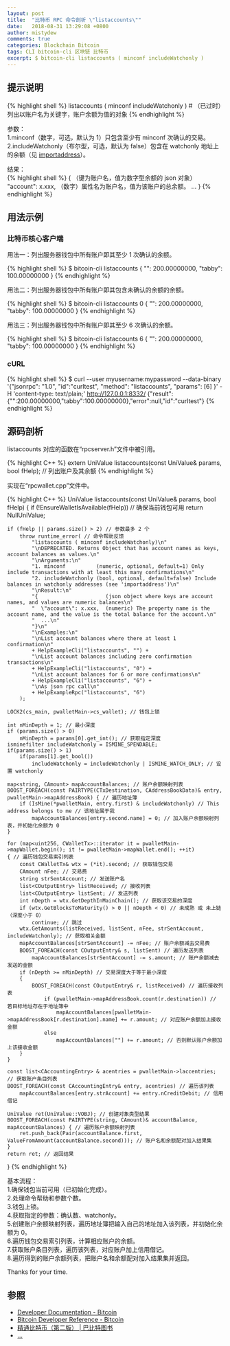 ```yaml
---
layout: post
title:  "比特币 RPC 命令剖析 \"listaccounts\""
date:   2018-08-31 13:29:08 +0800
author: mistydew
comments: true
categories: Blockchain Bitcoin
tags: CLI bitcoin-cli 区块链 比特币
excerpt: $ bitcoin-cli listaccounts ( minconf includeWatchonly )
---
```

## 提示说明

{% highlight shell %}
listaccounts ( minconf includeWatchonly ) # （已过时）列出以账户名为关键字，账户余额为值的对象
{% endhighlight %}

参数：<br>
1.minconf（数字，可选，默认为 1）只包含至少有 minconf 次确认的交易。<br>
2.includeWatchonly（布尔型，可选，默认为 false）包含在 watchonly 地址上的余额（见 [importaddress](/blog/2018/06/bitcoin-rpc-command-importaddress.html)）。

结果：<br>
{% highlight shell %}
{                      （键为账户名，值为数字型余额的 json 对象）
  "account": x.xxx,  （数字）属性名为账户名，值为该账户的总余额。
  ...
}
{% endhighlight %}

## 用法示例

### 比特币核心客户端

用法一：列出服务器钱包中所有账户即其至少 1 次确认的余额。

{% highlight shell %}
$ bitcoin-cli listaccounts
{
  "": 200.00000000,
  "tabby": 100.00000000
}
{% endhighlight %}

用法二：列出服务器钱包中所有账户即其包含未确认的余额的余额。

{% highlight shell %}
$ bitcoin-cli listaccounts 0
{
  "": 200.00000000,
  "tabby": 100.00000000
}
{% endhighlight %}

用法三：列出服务器钱包中所有账户即其至少 6 次确认的余额。

{% highlight shell %}
$ bitcoin-cli listaccounts 6
{
  "": 200.00000000,
  "tabby": 100.00000000
}
{% endhighlight %}

### cURL

{% highlight shell %}
$ curl --user myusername:mypassword --data-binary '{"jsonrpc": "1.0", "id":"curltest", "method": "listaccounts", "params": [6] }' -H 'content-type: text/plain;' http://127.0.0.1:8332/
{"result":{"":200.00000000,"tabby":100.00000000},"error":null,"id":"curltest"}
{% endhighlight %}

## 源码剖析
listaccounts 对应的函数在“rpcserver.h”文件中被引用。

{% highlight C++ %}
extern UniValue listaccounts(const UniValue& params, bool fHelp); // 列出账户及其余额
{% endhighlight %}

实现在“rpcwallet.cpp”文件中。

{% highlight C++ %}
UniValue listaccounts(const UniValue& params, bool fHelp)
{
    if (!EnsureWalletIsAvailable(fHelp)) // 确保当前钱包可用
        return NullUniValue;
    
    if (fHelp || params.size() > 2) // 参数最多 2 个
        throw runtime_error( // 命令帮助反馈
            "listaccounts ( minconf includeWatchonly)\n"
            "\nDEPRECATED. Returns Object that has account names as keys, account balances as values.\n"
            "\nArguments:\n"
            "1. minconf          (numeric, optional, default=1) Only include transactions with at least this many confirmations\n"
            "2. includeWatchonly (bool, optional, default=false) Include balances in watchonly addresses (see 'importaddress')\n"
            "\nResult:\n"
            "{                      (json object where keys are account names, and values are numeric balances\n"
            "  \"account\": x.xxx,  (numeric) The property name is the account name, and the value is the total balance for the account.\n"
            "  ...\n"
            "}\n"
            "\nExamples:\n"
            "\nList account balances where there at least 1 confirmation\n"
            + HelpExampleCli("listaccounts", "") +
            "\nList account balances including zero confirmation transactions\n"
            + HelpExampleCli("listaccounts", "0") +
            "\nList account balances for 6 or more confirmations\n"
            + HelpExampleCli("listaccounts", "6") +
            "\nAs json rpc call\n"
            + HelpExampleRpc("listaccounts", "6")
        );

    LOCK2(cs_main, pwalletMain->cs_wallet); // 钱包上锁

    int nMinDepth = 1; // 最小深度
    if (params.size() > 0)
        nMinDepth = params[0].get_int(); // 获取指定深度
    isminefilter includeWatchonly = ISMINE_SPENDABLE;
    if(params.size() > 1)
        if(params[1].get_bool())
            includeWatchonly = includeWatchonly | ISMINE_WATCH_ONLY; // 设置 watchonly

    map<string, CAmount> mapAccountBalances; // 账户余额映射列表
    BOOST_FOREACH(const PAIRTYPE(CTxDestination, CAddressBookData)& entry, pwalletMain->mapAddressBook) { // 遍历地址簿
        if (IsMine(*pwalletMain, entry.first) & includeWatchonly) // This address belongs to me // 该地址属于我
            mapAccountBalances[entry.second.name] = 0; // 加入账户余额映射列表，并初始化余额为 0
    }

    for (map<uint256, CWalletTx>::iterator it = pwalletMain->mapWallet.begin(); it != pwalletMain->mapWallet.end(); ++it)
    { // 遍历钱包交易索引列表
        const CWalletTx& wtx = (*it).second; // 获取钱包交易
        CAmount nFee; // 交易费
        string strSentAccount; // 发送账户名
        list<COutputEntry> listReceived; // 接收列表
        list<COutputEntry> listSent; // 发送列表
        int nDepth = wtx.GetDepthInMainChain(); // 获取该交易的深度
        if (wtx.GetBlocksToMaturity() > 0 || nDepth < 0) // 未成熟 或 未上链（深度小于 0）
            continue; // 跳过
        wtx.GetAmounts(listReceived, listSent, nFee, strSentAccount, includeWatchonly); // 获取相关金额
        mapAccountBalances[strSentAccount] -= nFee; // 账户余额减去交易费
        BOOST_FOREACH(const COutputEntry& s, listSent) // 遍历发送列表
            mapAccountBalances[strSentAccount] -= s.amount; // 账户余额减去发送的金额
        if (nDepth >= nMinDepth) // 交易深度大于等于最小深度
        {
            BOOST_FOREACH(const COutputEntry& r, listReceived) // 遍历接收列表
                if (pwalletMain->mapAddressBook.count(r.destination)) // 若目标地址存在于地址簿中
                    mapAccountBalances[pwalletMain->mapAddressBook[r.destination].name] += r.amount; // 对应账户余额加上接收金额
                else
                    mapAccountBalances[""] += r.amount; // 否则默认账户余额加上该接收金额
        }
    }

    const list<CAccountingEntry> & acentries = pwalletMain->laccentries; // 获取账户条目列表
    BOOST_FOREACH(const CAccountingEntry& entry, acentries) // 遍历该列表
        mapAccountBalances[entry.strAccount] += entry.nCreditDebit; // 信用借记

    UniValue ret(UniValue::VOBJ); // 创建对象类型结果
    BOOST_FOREACH(const PAIRTYPE(string, CAmount)& accountBalance, mapAccountBalances) { // 遍历账户余额映射列表
        ret.push_back(Pair(accountBalance.first, ValueFromAmount(accountBalance.second))); // 账户名和余额配对加入结果集
    }
    return ret; // 返回结果
}
{% endhighlight %}

基本流程：<br>
1.确保钱包当前可用（已初始化完成）。<br>
2.处理命令帮助和参数个数。<br>
3.钱包上锁。<br>
4.获取指定的参数：确认数、watchonly。<br>
5.创建账户余额映射列表，遍历地址簿把输入自己的地址加入该列表，并初始化余额为 0。<br>
6.遍历钱包交易索引列表，计算相应账户的余额。<br>
7.获取账户条目列表，遍历该列表，对应账户加上信用借记。<br>
8.遍历得到的账户余额列表，把账户名和余额配对加入结果集并返回。

Thanks for your time.

## 参照
* [Developer Documentation - Bitcoin](https://bitcoin.org/en/developer-documentation)
* [Bitcoin Developer Reference - Bitcoin](https://bitcoin.org/en/developer-reference#listaccounts)
* [精通比特币（第二版） \| 巴比特图书](http://book.8btc.com/masterbitcoin2cn)
* [...](https://github.com/mistydew/blockchain)
